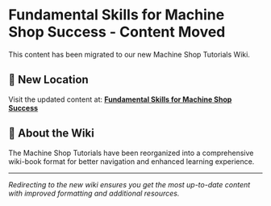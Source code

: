 # Fundamental Skills for Machine Shop Success - Content Moved

This content has been migrated to our new Machine Shop Tutorials Wiki.

## 📍 New Location

Visit the updated content at:
**[Fundamental Skills for Machine Shop Success](https://jonilsson.github.io/machine-shop-tutorials/fundamentals/)**

## 🔧 About the Wiki

The Machine Shop Tutorials have been reorganized into a comprehensive
wiki-book format for better navigation and enhanced learning experience.

---

*Redirecting to the new wiki ensures you get the most up-to-date content
with improved formatting and additional resources.*